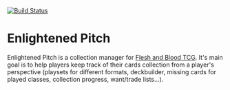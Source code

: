 [![Build Status](https://app.travis-ci.com/Kevin-Laipe/enlightened-pitch.svg?branch=master)](https://app.travis-ci.com/Kevin-Laipe/enlightened-pitch)

# Enlightened Pitch
Enlightened Pitch is a collection manager for [Flesh and Blood TCG](https://fabtcg.com/). It's main goal is to help players keep track of their cards collection from a player's perspective (playsets for different formats, deckbuilder, missing cards for played classes, collection progress, want/trade lists...).
